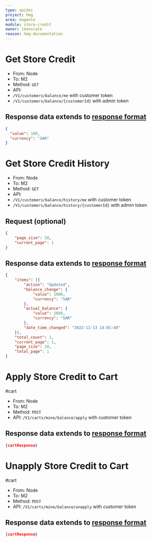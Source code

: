 ```yaml
---
type: apidoc
project: hmg
area: magento
module: store-credit
owner: leanscale
reason: hmg-documentation
---
```


# Get Store Credit

- From: Node
- To: M2
- Method: `GET`
- API:
 - `/V1/customers/balance/me` with customer token
 - `/V1/customers/balance/{customerId}` with admin token

## Response data extends to [response format](./response_format.md)
```json
{
  "value": 100,
  "currency": "SAR"
}
```

# Get Store Credit History

- From: Node
- To: M2
- Method: `GET`
- API:
 - `/V1/customers/balance/history/me` with customer token
 - `/V1/customers/balance/history/{customerId}` with admin token

## Request (optional)
```json
{
    "page_size": 20,
    "current_page": 1
}
```

## Response data extends to [response format](./response_format.md)
```json
{
    "items": [{
        "action": "Updated",
        "balance_change": {
            "value": 1000,
            "currency": "SAR"
        },
        "actual_balance": {
            "value": 1000,
            "currency": "SAR"
        },
        "date_time_changed": "2022-11-13 14:01:40"
    }],
    "total_count": 1,
    "current_page": 1,
    "page_size": 20,
    "total_page": 1
}
```

# Apply Store Credit to Cart
#cart

- From: Node
- To: M2
- Method: `POST`
- API: `/V1/carts/mine/balance/apply` with customer token

## Response data extends to [response format](./response_format.md)
```json
{cartResponse}
```

# Unapply Store Credit to Cart
#cart

- From: Node
- To: M2
- Method: `POST`
- API: `/V1/carts/mine/balance/unapply` with customer token

## Response data extends to [response format](./response_format.md)
```json
{cartResponse}
```
